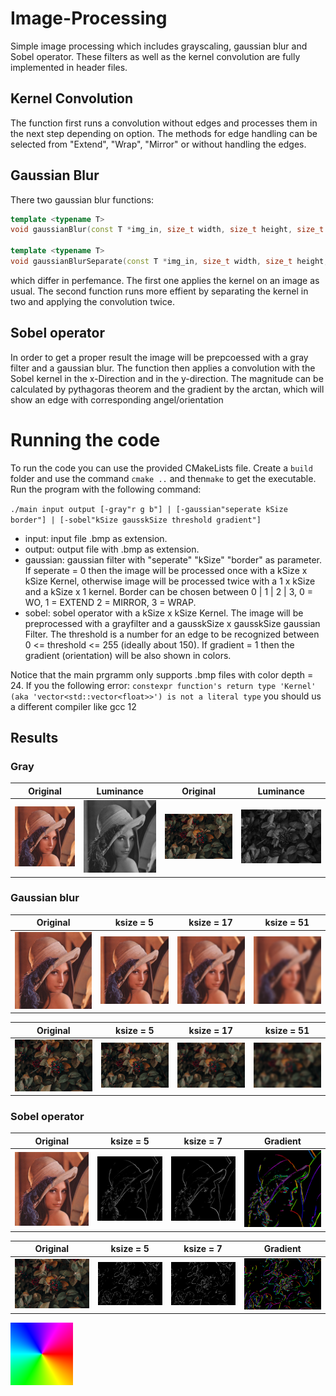 # Image-Processing
Simple image processing which includes grayscaling, gaussian blur and Sobel operator.
These filters as well as the kernel convolution are fully implemented in header files.

## Kernel Convolution
The function first runs a convolution without edges and processes them in the next step depending on option. The methods for edge handling can be selected from "Extend", "Wrap", "Mirror" or without handling the edges.

## Gaussian Blur
There two gaussian blur functions: 
```c++
template <typename T>
void gaussianBlur(const T *img_in, size_t width, size_t height, size_t channels, T *img_out, size_t ksize, Border border);

template <typename T>
void gaussianBlurSeparate(const T *img_in, size_t width, size_t height, size_t channels, T *img_out, size_t ksize, Border border);
```
which differ in perfemance. The first one applies the kernel on an image as usual. The second function runs more effient by separating the kernel in two and applying the convolution twice.   

## Sobel operator
In order to get a proper result the image will be prepcoessed with a gray filter and a gaussian blur. The function then applies a convolution with the Sobel kernel in the x-Direction and in the y-direction. The magnitude can be calculated by pythagoras theorem and the gradient by the arctan, which will show an edge with corresponding angel/orientation

# Running the code
To run the code you can use the provided CMakeLists file. Create a `build` folder and use the command `cmake ..` and then`make` to get the executable.
Run the program with the following command:

`./main input output [-gray"r g b"] | [-gaussian"seperate kSize border"] | [-sobel"kSize gausskSize threshold gradient"]`

- input: input file .bmp as extension.
- output: output file with .bmp as extension.
- gaussian: gaussian filter with "seperate" "kSize" "border" as parameter. If seperate = 0 then the image will be processed once with a kSize x kSize Kernel, otherwise image will be processed twice with a 1 x kSize and a kSize x 1 kernel. Border can be chosen between 0 | 1 | 2 | 3, 0 = WO, 1 = EXTEND 2 = MIRROR, 3 = WRAP. 
- sobel: sobel operator with a kSize x kSize Kernel. The image will be preprocessed with a grayfilter and a gausskSize x gausskSize gaussian Filter. The threshold is a number for an edge to be recognized between 0 <= threshold <= 255 (ideally about 150). If gradient = 1 then the gradient (orientation) will be also shown in colors.

Notice that the main prgramm only supports .bmp files with color depth = 24. If you the following error: `constexpr function's return type 'Kernel' (aka 'vector<std::vector<float>>') is not a literal type` you should us a different compiler like gcc 12

## Results

### Gray
|Original|Luminance|Original|Luminance|
|:---:|:---:|:---:|:---:|
![](data/lena.bmp)|![](data/lena_gray.bmp)|![](data/berries.bmp)|![](data/berries_gray.bmp)|

### Gaussian blur
|Original|ksize = 5|ksize = 17|ksize = 51|
|:---:|:---:|:---:|:---:|
![](data/lena.bmp)|![](data/lena_blur5x5.bmp)|![](data/lena_blur17x17.bmp)|![](data/lena_blur51x51.bmp)|

|Original|ksize = 5|ksize = 17|ksize = 51|
|:---:|:---:|:---:|:---:|
![](data/berries.bmp)|![](data/berries_blur5x5.bmp)|![](data/berries_blur17x17.bmp)|![](data/berries_blur51x51.bmp)|

### Sobel operator
|Original|ksize = 5|ksize = 7|Gradient|
|:---:|:---:|:---:|:---:|
![](data/lena.bmp)|![](data/lena_sobel5x5.bmp)|![](data/lena_sobel7x7.bmp)|![](data/lena_sobel_5x5_gradient.bmp)|

|Original|ksize = 5|ksize = 7|Gradient|
|:---:|:---:|:---:|:---:|
![](data/berries.bmp)|![](data/berries_sobel5x5.bmp)|![](data/berries_sobel7x7.bmp)|![](data/berries_sobel5x5_gradient.bmp)|

<img src="data/gradientcircle.png" width="100" height="100">
